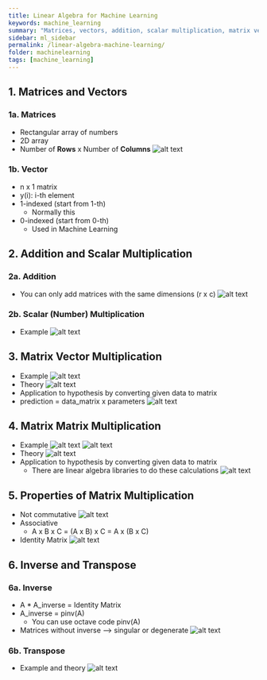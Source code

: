 ```yaml
---
title: Linear Algebra for Machine Learning
keywords: machine_learning
summary: "Matrices, vectors, addition, scalar multiplication, matrix vector multiplication, matrix matrix multiplication, properties of matrix multiplication, inverse matrix and transposing matrices."
sidebar: ml_sidebar
permalink: /linear-algebra-machine-learning/
folder: machinelearning
tags: [machine_learning]
---
```


## 1. Matrices and Vectors

### 1a. Matrices
- Rectangular array of numbers
- 2D array
- Number of **Rows** x Number of **Columns**
![alt text](https://raw.githubusercontent.com/ritchieng/machine-learning-stanford/master/w1_linear_regression_one_variable/matrices.png)

### 1b. Vector
- n x 1 matrix
- y(i): i-th element
- 1-indexed (start from 1-th)
    - Normally this
- 0-indexed (start from 0-th)
    - Used in Machine Learning

## 2. Addition and Scalar Multiplication

### 2a. Addition
- You can only add matrices with the same dimensions (r x c)
![alt text](https://raw.githubusercontent.com/ritchieng/machine-learning-stanford/master/w1_linear_regression_one_variable/matrices_add.png)

### 2b. Scalar (Number) Multiplication
- Example
![alt text](https://raw.githubusercontent.com/ritchieng/machine-learning-stanford/master/w1_linear_regression_one_variable/matrices_scalar_multiply.png)

## 3. Matrix Vector Multiplication
- Example
![alt text](https://raw.githubusercontent.com/ritchieng/machine-learning-stanford/master/w1_linear_regression_one_variable/matrices_vector_multiply.png)
- Theory
![alt text](https://raw.githubusercontent.com/ritchieng/machine-learning-stanford/master/w1_linear_regression_one_variable/matrices_vector_multiply2.png)
- Application to hypothesis by converting given data to matrix
- prediction = data_matrix x parameters
![alt text](https://raw.githubusercontent.com/ritchieng/machine-learning-stanford/master/w1_linear_regression_one_variable/matrices_vector_multiply_convert.png)

## 4. Matrix Matrix Multiplication
- Example
![alt text](https://raw.githubusercontent.com/ritchieng/machine-learning-stanford/master/w1_linear_regression_one_variable/matrix_matrix.png)
![alt text](https://raw.githubusercontent.com/ritchieng/machine-learning-stanford/master/w1_linear_regression_one_variable/matrix_matrix3.png)
- Theory
![alt text](https://raw.githubusercontent.com/ritchieng/machine-learning-stanford/master/w1_linear_regression_one_variable/matrix_matrix2.png)
- Application to hypothesis by converting given data to matrix
    - There are linear algebra libraries to do these calculations
![alt text](https://raw.githubusercontent.com/ritchieng/machine-learning-stanford/master/w1_linear_regression_one_variable/matrix_matrix4.png)

## 5. Properties of Matrix Multiplication
- Not commutative
![alt text](https://raw.githubusercontent.com/ritchieng/machine-learning-stanford/master/w1_linear_regression_one_variable/commutative.png)
- Associative
    - A x B x C = (A x B) x C = A x (B x C)
- Identity Matrix
![alt text](https://raw.githubusercontent.com/ritchieng/machine-learning-stanford/master/w1_linear_regression_one_variable/matrix_properties.png)

## 6. Inverse and Transpose

### 6a. Inverse
- A * A_inverse = Identity Matrix
- A_inverse = pinv(A)
    - You can use octave code pinv(A)
- Matrices without inverse --> singular or degenerate
![alt text](https://raw.githubusercontent.com/ritchieng/machine-learning-stanford/master/w1_linear_regression_one_variable/inverse.png)

### 6b. Transpose
- Example and theory
![alt text](https://raw.githubusercontent.com/ritchieng/machine-learning-stanford/master/w1_linear_regression_one_variable/transpose.png)